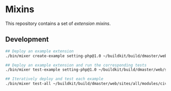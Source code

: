 # Mixins

This repository contains a set of *extension mixins*.

## Development

```bash
## Deploy an example extension
./bin/mixer create-example setting-php@1.0 ~/buildkit/build/dmaster/web/sites/all/modules/civicrm

## Deploy an example extension and run the corresponding tests
./bin/mixer test-example setting-php@1.0 ~/buildkit/build/dmaster/web/sites/all/modules/civicrm

## Iteratively deploy and test each example
./bin/mixer test-all ~/buildkit/build/dmaster/web/sites/all/modules/civicrm
```
